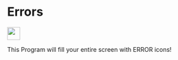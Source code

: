 # Errors

<img src="https://user-images.githubusercontent.com/88901298/233845298-94dc4150-5d4b-4186-9e3c-99d7bd3f9875.png"  width="30" height="30">

This Program will fill your entire screen with ERROR icons!
